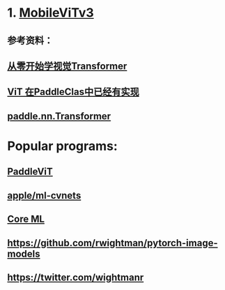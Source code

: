 # 1. [MobileViTv3](https://github.com/micronDLA/MobileViTv3)
## 参考资料：
## [从零开始学视觉Transformer](https://aistudio.baidu.com/aistudio/education/group/info/25102)
## [ViT 在PaddleClas中已经有实现](https://github.com/PaddlePaddle/PaddleClas/blob/release/2.5/ppcls/arch/backbone/model_zoo/vision_transformer.py)
## [paddle.nn.Transformer](https://github.com/PaddlePaddle/Paddle/blob/release/2.4/python/paddle/nn/layer/transformer.py#L1126)
# Popular programs:
## [PaddleViT](https://github.com/BR-IDL/PaddleViT)
## [apple/ml-cvnets](https://github.com/apple/ml-cvnets/tree/main)
## [Core ML](https://github.com/apple/coremltools)
## https://github.com/rwightman/pytorch-image-models
## https://twitter.com/wightmanr
